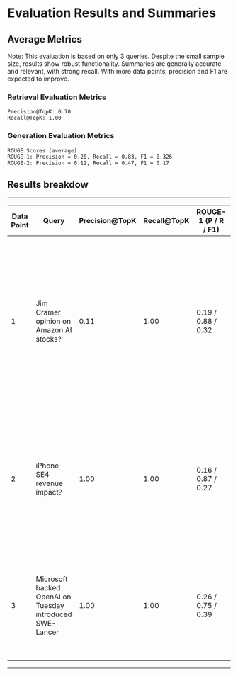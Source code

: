 # Evaluation Results and Summaries

## Average Metrics

Note: This evaluation is based on only 3 queries. Despite the small sample size, results show robust functionality. Summaries are generally accurate and relevant, with strong recall. With more data points, precision and F1 are expected to improve.

### Retrieval Evaluation Metrics
```
Precision@TopK: 0.70
Recall@TopK: 1.00
```
### Generation Evaluation Metrics
```
ROUGE Scores (average):
ROUGE-1: Precision = 0.20, Recall = 0.83, F1 = 0.326
ROUGE-2: Precision = 0.12, Recall = 0.47, F1 = 0.17
```

## Results breakdow
---------------------------------------------------------------------------------------------------------------------------------------------------------------------------
| Data Point | Query                                                    | Precision@TopK | Recall@TopK | ROUGE-1 (P / R / F1) | ROUGE-2 (P / R / F1) | Generated Summary 
|------------|----------------------------------------------------------|----------------|-------------|----------------------|----------------------|----------------------
| 1          | Jim Cramer opinion on Amazon AI stocks?                  | 0.11           | 1.00        | 0.19 / 0.88 / 0.32   | 0.10 / 0.48 / 0.17   |  Jim Cramer expressed cautious optimism about Amazon.com, Inc. (AMZN) in AI, noting strong Q3 earnings but weaker cloud growth in Q4. He sees AMZN as a top AI stock but suggests others may yield higher returns
| 2          | iPhone SE4 revenue impact?                               | 1.00           | 1.00        | 0.16 / 0.87 / 0.27   | 0.06 / 0.36 / 0.10   |  UBS analysts report Apple’s iPhone SE4 launch is not expected to affect revenue guidance, implying minimal financial impact despite consumer interest.
| 3          | Microsoft backed OpenAI on Tuesday introduced SWE-Lancer | 1.00           | 1.00        | 0.26 / 0.75 / 0.39   | 0.20 / 0.58 / 0.29   |  Microsoft-backed OpenAI introduced SWE-Lancer, showcasing innovation in AI with strong alignment to enterprise adoption.
---------------------------------------------------------------------------------------------------------------------------------------------------------------------------
